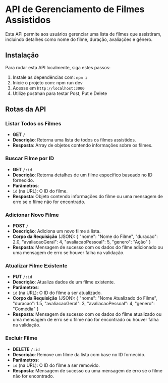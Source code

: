 # API de Gerenciamento de Filmes Assistidos

Esta API permite aos usuários gerenciar uma lista de filmes que assistiram, incluindo detalhes como nome do filme, duração, avaliações e gênero.

## Instalação

Para rodar esta API localmente, siga estes passos:

1. Instale as dependências com: `npm i`
2. Inicie o projeto com: npm run dev
3. Acesse em `http://localhost:3000`
4. Utilize postman para testar Post, Put e Delete

## Rotas da API

### Listar Todos os Filmes

- **GET** `/`
- **Descrição**: Retorna uma lista de todos os filmes assistidos.
- **Resposta**: Array de objetos contendo informações sobre os filmes.

### Buscar Filme por ID

- **GET** `/:id`
- **Descrição**: Retorna detalhes de um filme específico baseado no ID fornecido.
- **Parâmetros**:
 - `id` (na URL): O ID do filme.
- **Resposta**: Objeto contendo informações do filme ou uma mensagem de erro se o filme não for encontrado.

### Adicionar Novo Filme

- **POST** `/`
- **Descrição**: Adiciona um novo filme à lista.
- **Corpo da Requisição** (JSON):
 {
   "nome": "Nome do Filme",
   "duracao": 2.0,
   "avaliacaoGeral": 4,
   "avaliacaoPessoal": 5,
   "genero": "Ação"
 }
- **Resposta**: Mensagem de sucesso com os dados do filme adicionado ou uma mensagem de erro se houver falha na validação.

### Atualizar Filme Existente

- **PUT** `/:id`
- **Descrição**: Atualiza dados de um filme existente.
- **Parâmetros**:
 - `id` (na URL): O ID do filme a ser atualizado.
- **Corpo da Requisição** (JSON):
 {
   "nome": "Nome Atualizado do Filme",
   "duracao": 1.5,
   "avaliacaoGeral": 3,
   "avaliacaoPessoal": 4,
   "genero": "Comédia"
 }
- **Resposta**: Mensagem de sucesso com os dados do filme atualizado ou uma mensagem de erro se o filme não for encontrado ou houver falha na validação.

### Excluir Filme

- **DELETE** `/:id`
- **Descrição**: Remove um filme da lista com base no ID fornecido.
- **Parâmetros**:
 - `id` (na URL): O ID do filme a ser removido.
- **Resposta**: Mensagem de sucesso ou uma mensagem de erro se o filme não for encontrado.